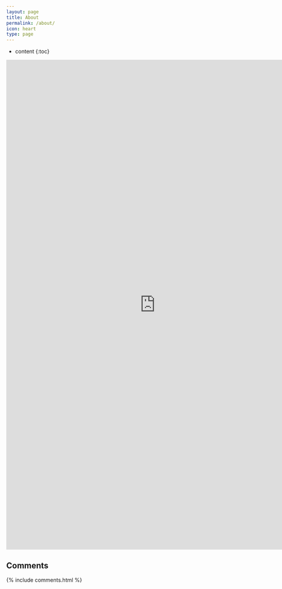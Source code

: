 ```yaml
---
layout: page
title: About
permalink: /about/
icon: heart
type: page
---
```


* content
{:toc}

<iframe src="https://github-profile-summary.com/user/wscrlhs"  width="790px" height="1300px" frameborder="0" scrolling="no"> </iframe>

## Comments

{% include comments.html %}
